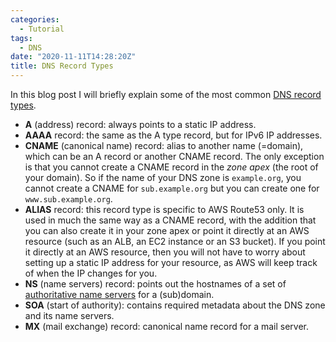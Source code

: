 ```yaml
---
categories:
  - Tutorial
tags:
  - DNS
date: "2020-11-11T14:28:20Z"
title: DNS Record Types
---
```


In this blog post I will briefly explain some of the most common [DNS record types](https://en.wikipedia.org/wiki/List_of_DNS_record_types).

- **A** (address) record: always points to a static IP address.
- **AAAA** record: the same as the A type record, but for IPv6 IP addresses.
- **CNAME** (canonical name) record: alias to another name (=domain), which can be an A record or another CNAME record. The only exception is that you cannot create a CNAME record in the _zone apex_ (the root of your domain). So if the name of your DNS zone is `example.org`, you cannot create a CNAME for `sub.example.org` but you can create one for `www.sub.example.org`.
- **ALIAS** record: this record type is specific to AWS Route53 only. It is used in much the same way as a CNAME record, with the addition that you can also create it in your zone apex or point it directly at an AWS resource (such as an ALB, an EC2 instance or an S3 bucket). If you point it directly at an AWS resource, then you will not have to worry about setting up a static IP address for your resource, as AWS will keep track of when the IP changes for you.
- **NS** (name servers) record: points out the hostnames of a set of [authoritative name servers](https://en.wikipedia.org/wiki/Name_server#Authoritative_name_server) for a (sub)domain.
- **SOA** (start of authority): contains required metadata about the DNS zone and its name servers.
- **MX** (mail exchange) record: canonical name record for a mail server.
